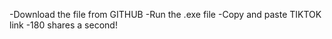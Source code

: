 -Download the file from GITHUB
-Run the .exe file
-Copy and paste TIKTOK link 
-180 shares a second!
